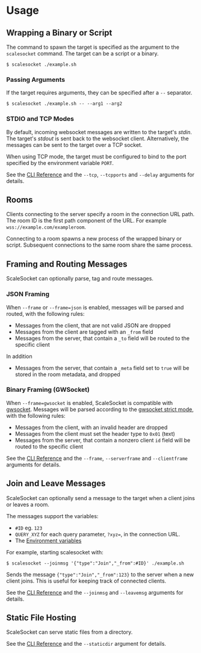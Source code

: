 # Usage

## Wrapping a Binary or Script

The command to spawn the target is specified as the argument to the `scalesocket` command.
The target can be a script or a binary.

```console
$ scalesocket ./example.sh
```

### Passing Arguments

If the target requires arguments, they can be specified after a `--` separator.

```console
$ scalesocket ./example.sh -- --arg1 --arg2
```

### STDIO and TCP Modes

By default, incoming websocket messages are written to the target's *stdin*.
The target's *stdout* is sent back to the websocket client.
Alternatively, the messages can be sent to the target over a TCP socket.

When using TCP mode, the target must be configured to bind to the port specified by the environment variable `PORT`.

See the [CLI Reference](/man/cli.md) and the `--tcp`, `--tcpports` and `--delay` arguments for details.

## Rooms

Clients connecting to the server specify a room in the connection URL path.
The room ID is the first path component of the URL. For example `wss://example.com/exampleroom`.

Connecting to a room spawns a new process of the wrapped binary or script. Subsequent connections to the same room share the same process.

## Framing and Routing Messages

ScaleSocket can optionally parse, tag and route messages.

### JSON Framing

When `--frame` or `--frame=json` is enabled, messages will be parsed and routed, with the following rules:
* Messages from the client, that are not valid JSON are dropped
* Messages from the client are tagged with an `_from` field
* Messages from the server, that contain a `_to` field will be routed to the specific client

In addition
* Messages from the server, that contain a `_meta` field set to `true` will be stored in the room metadata, and dropped

### Binary Framing (GWSocket)

When `--frame=gwsocket` is enabled, ScaleSocket is compatible with [gwsocket](https://gwsocket.io/). Messages will be parsed according to the [gwsocket strict mode](https://gwsocket.io/man#man-strict-mode), with the following rules:
* Messages from the client, with an invalid header are dropped
* Messages from the client must set the header type to `0x01` (text)
* Messages from the server, that contain a nonzero client `id` field will be routed to the specific client

See the [CLI Reference](/man/cli.md) and the `--frame`, `--serverframe` and `--clientframe` arguments for details.

## Join and Leave Messages

ScaleSocket can optionally send a message to the target when a client joins or leaves a room.

The messages support the variables:
* `#ID` eg. `123`
* `QUERY_XYZ` for each query parameter, `?xyz=`, in the connection URL.
* The [Environment variables](/man/advanced_usage.md#environment-variables)

For example, starting scalesocket with:

```console
$ scalesocket --joinmsg '{"type":"Join","_from":#ID}' ./example.sh
```

Sends the message `{"type":"Join","_from":123}` to the server when a new client joins. This is useful for keeping track of connected clients.


See the [CLI Reference](/man/cli.md) and the `--joinmsg` and `--leavemsg` arguments for details.

## Static File Hosting

ScaleSocket can serve static files from a directory.

See the [CLI Reference](/man/cli.md) and the `--staticdir` argument for details.